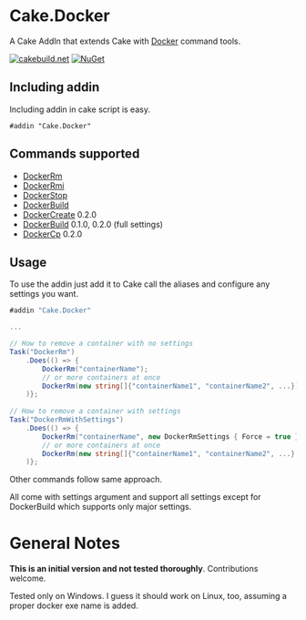 # Cake.Docker

A Cake AddIn that extends Cake with [Docker](https://www.docker.com/) command tools.

[![cakebuild.net](https://img.shields.io/badge/WWW-cakebuild.net-blue.svg)](http://cakebuild.net/)
[![NuGet](https://img.shields.io/nuget/v/Cake.Docker.svg)](https://www.nuget.org/packages/Cake.Docker)

## Including addin
Including addin in cake script is easy.
```
#addin "Cake.Docker"
```
## Commands supported

- [DockerRm](https://docs.docker.com/engine/reference/commandline/rm/)
- [DockerRmi](https://docs.docker.com/engine/reference/commandline/rmi/)
- [DockerStop](https://docs.docker.com/engine/reference/commandline/stop/)
- [DockerBuild](https://docs.docker.com/engine/reference/commandline/build/)
- [DockerCreate](https://docs.docker.com/engine/reference/commandline/create/) 0.2.0
- [DockerBuild](https://docs.docker.com/engine/reference/commandline/build/) 0.1.0, 0.2.0 (full settings)
- [DockerCp](https://docs.docker.com/engine/reference/commandline/cp/) 0.2.0

## Usage

To use the addin just add it to Cake call the aliases and configure any settings you want.

```csharp
#addin "Cake.Docker"

...

// How to remove a container with no settings
Task("DockerRm")
	.Does(() => {
		DockerRm("containerName");
		// or more containers at once
		DockerRm(new string[]{"containerName1", "containerName2", ...});
	)};
	
// How to remove a container with settings
Task("DockerRmWithSettings")
	.Does(() => {
		DockerRm("containerName", new DockerRmSettings { Force = true });
		// or more containers at once
		DockerRm(new string[]{"containerName1", "containerName2", ...}, new DockerRmSettings { Force = true });
	)};
```
Other commands follow same approach.

All come with settings argument and support all settings except for DockerBuild which supports only major settings.
# General Notes
**This is an initial version and not tested thoroughly**.
Contributions welcome.

Tested only on Windows. I guess it should work on Linux, too, assuming a proper docker exe name is added.
